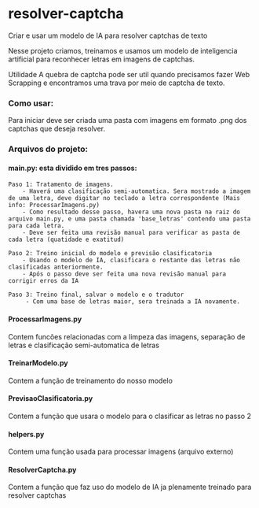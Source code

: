 # resolver-captcha
 Criar e usar um modelo de IA para resolver captchas de texto

Nesse projeto criamos, treinamos e usamos um modelo de inteligencia artificial para reconhecer letras em imagens de captchas.


Utilidade
A quebra de captcha pode ser util quando precisamos fazer Web Scrapping e encontramos uma trava por meio de captcha de texto. 

### Como usar:

Para iniciar deve ser criada uma pasta com imagens em formato .png dos captchas que deseja resolver. 

### Arquivos do projeto:

 #### main.py: esta dividido em tres passos:

    Paso 1: Tratamento de imagens.
        - Haverá uma clasificação semi-automatica. Sera mostrado a imagem de uma letra, deve digitar no teclado a letra correspondente (Mais info: ProcessarImagens.py)
        - Como resultado desse passo, havera uma nova pasta na raiz do arquivo main.py, e uma pasta chamada 'base_letras' contendo uma pasta para cada letra.
        - Deve ser feita uma revisão manual para verificar as pasta de cada letra (quatidade e exatitud)
        
    Paso 2: Treino inicial do modelo e previsão clasificatoria
        - Usando o modelo de IA, clasificara o restante das letras não clasificadas anteriormente.
        - Após o passo deve ser feita uma nova revisão manual para corrigir erros da IA
        
    Paso 3: Treino final, salvar o modelo e o tradutor
         - Com uma base de letras maior, sera treinada a IA novamente.

#### ProcessarImagens.py
Contem funcões relacionadas com a limpeza das imagens, separação de letras e clasificação semi-automatica de letras

#### TreinarModelo.py
Contem a função de treinamento do nosso modelo

#### PrevisaoClasificatoria.py 
Contem a função que usara o modelo para o clasificar as letras no passo 2

#### helpers.py 
Contem uma função usada para processar imagens (arquivo externo)

#### ResolverCaptcha.py
Contem a função que faz uso do modelo de IA ja plenamente treinado para resolver captchas
